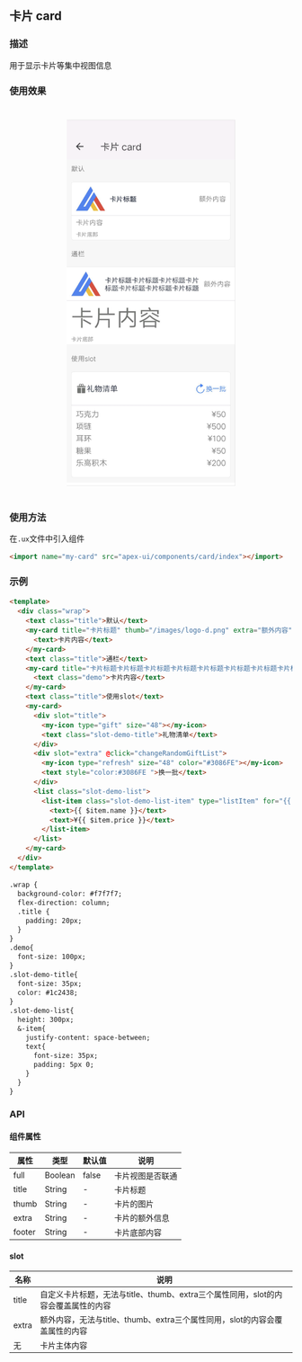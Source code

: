 ## 卡片 card

### 描述

用于显示卡片等集中视图信息

### 使用效果

<div style="text-align: center;margin: 40px;"><img src="../assets/card.jpg" style="width:300px" /></div>


### 使用方法

在`.ux`文件中引入组件

```html
<import name="my-card" src="apex-ui/components/card/index"></import>
```

### 示例

```html
<template>
  <div class="wrap">
    <text class="title">默认</text>
    <my-card title="卡片标题" thumb="/images/logo-d.png" extra="额外内容" footer="卡片底部">
      <text>卡片内容</text>
    </my-card>
    <text class="title">通栏</text>
    <my-card title="卡片标题卡片标题卡片标题卡片标题卡片标题卡片标题卡片标题卡片标题" full="true" thumb="/images/logo-d.png" extra="额外内容" footer="卡片底部">
      <text class="demo">卡片内容</text>
    </my-card>
    <text class="title">使用slot</text>
    <my-card>
      <div slot="title">
        <my-icon type="gift" size="48"></my-icon>
        <text class="slot-demo-title">礼物清单</text>
      </div>
      <div slot="extra" @click="changeRandomGiftList">
        <my-icon type="refresh" size="48" color="#3086FE"></my-icon>
        <text style="color:#3086FE ">换一批</text>
      </div>
      <list class="slot-demo-list">
        <list-item class="slot-demo-list-item" type="listItem" for="{{ randomGiftList }}">
          <text>{{ $item.name }}</text>
          <text>¥{{ $item.price }}</text>
        </list-item>
      </list>
    </my-card>
  </div>
</template>
```

```less
.wrap {
  background-color: #f7f7f7;
  flex-direction: column;
  .title {
    padding: 20px;
  }
}
.demo{
  font-size: 100px;
}
.slot-demo-title{
  font-size: 35px;
  color: #1c2438;
}
.slot-demo-list{
  height: 300px;
  &-item{
    justify-content: space-between;
    text{
      font-size: 35px;
      padding: 5px 0;
    }
  }
}
```

### API

#### 组件属性

| 属性   | 类型    | 默认值 | 说明             |
| ------ | ------- | ------ | ---------------- |
| full   | Boolean | false  | 卡片视图是否联通 |
| title  | String  | -      | 卡片标题         |
| thumb  | String  | -      | 卡片的图片       |
| extra  | String  | -      | 卡片的额外信息   |
| footer | String  | -      | 卡片底部内容     |

#### slot

| 名称   | 说明    |
| ------ | ------- |
| title  | 自定义卡片标题，无法与title、thumb、extra三个属性同用，slot的内容会覆盖属性的内容  |
| extra  | 额外内容，无法与title、thumb、extra三个属性同用，slot的内容会覆盖属性的内容  |
| 无 | 卡片主体内容  |